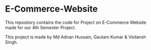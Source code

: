 # E-Commerce-Website
This repository contains the code for Project on E-Commerce Website made for our 4th Semester Project.

This project is made by Md Adnan Hussain, Gautam Kumar & Vedansh Singh.